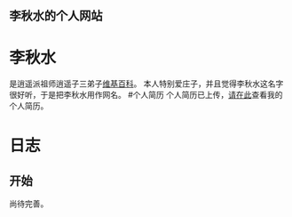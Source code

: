 ## 李秋水的个人网站
# 李秋水
是逍遥派祖师逍遥子三弟子[维基百科](https://zh.wikipedia.org/zh-hans/%E6%9D%8E%E7%A7%8B%E6%B0%B4)。
本人特别爱庄子，并且觉得李秋水这名字很好听，于是把李秋水用作网名。
#个人简历
个人简历已上传，[请在此](cv.pdf)查看我的个人简历。

# 日志
## 开始
尚待完善。

